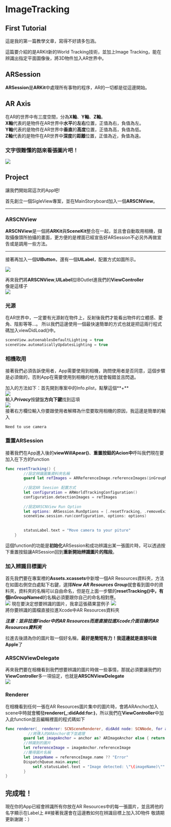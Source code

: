 # ImageTracking

## First Tutorial

這是我的第一篇教學文章，寫得不好請多包涵。

這篇要介紹的是ARKit新的World Tracking技術，並加上Image Tracking，能在辨識出指定平面圖像後，將3D物件加入AR世界中。

## ARSession

**ARSession**是**ARKit**中處理所有事物的程序，AR的一切都是從這邊開始。

## AR Axis
在AR的世界中有三度空間，分為**X軸**、**Y軸**、**Z軸**。  
**X軸**代表的是物件在AR世界中**水平**的**左右**位置，正值為右，負值為左。  
**Y軸**代表的是物件在AR世界中**垂直**的**高度**位置，正值為高，負值為低。  
**Z軸**代表的是物件在AR世界中**深度**的**距離**位置，正值為近，負值為遠。  

### 文字很難懂的話來看張圖片吧！  

![](./ReadmeImages/Axis.png)

## Project

讓我們開始寫這次的App吧!  

首先創立一個SigleView專案，並在MainStoryboard加入一個**ARSCNView**。  

---
### ARSCNView


**ARSCNView**是一個將**ARKit**與**SceneKit**整合在一起，並且會自動取用相機，擷取攝像頭所拍攝的畫面，更方便的是裡面已經宣告好ARSession不必另外再做宣告或是調用一些方法。 

---
接著再加入一個**UIButton**，還有一個**UILabel**，配置方式如圖所示。  

![](./ReadmeImages/ScreenShot01.png)  

再來我們將**ARSCNView**,**UILabel**拉IBOutlet進我們的**ViewController**  
像是這樣子  
![](./ReadmeImages/CodeShot01.png)  

### 光源
在AR世界中，一定要有光源射在物件上，反射後我們才能看出物件的立體感、菱角、陰影等等...。
所以我們這邊使用一個最快速簡單的方式也就是把這兩行程式碼加入viewDidLoad()中。 

``` swift
sceneView.autoenablesDefaultLighting = true
sceneView.automaticallyUpdatesLighting = true
```
### 相機取用  
接著我們必須告訴使用者，App需要使用到相機，詢問使用者是否同意，這個步驟是必須做的，否則App在需要使用到相機的地方就會報錯並且閃退。  

加入的方法如下：首先開到專案中的Info.plist，點擊這個**+**  
![](./ReadmeImages/PlistPlus.png)  
輸入***Privacy***按鍵盤**方向下鍵**找到這項  
![](./ReadmeImages/PlistCamera.png)  
接著右方欄位輸入你要跟使用者解釋為什麼要取用相機的原因，我這邊是簡單的輸入  
```
Need to use camera
```
### 重置ARSession
接著我們在App進入後的**viewWillApear()**、**重置按鈕的Acion中**呼叫我們現在要加入在下方的function  

``` swift
func resetTracking() {
        //設定辨識圖集資料夾名稱
        guard let refImages = ARReferenceImage.referenceImages(inGroupNamed: "AR Resources", bundle: nil) else { return }
        
        //設定AR Seesion 配置方式
        let configuration = ARWorldTrackingConfiguration()
        configuration.detectionImages = refImages
        
        //設定ARSCNView Run Option
        let options: ARSession.RunOptions = [.resetTracking, .removeExistingAnchors]
        sceneView.session.run(configuration, options: options)
        
        
        statusLabel.text = "Move camera to your piture"
    }

```
這個function的功能是**初始化**ARSession和成功辨識出某一張圖片時，可以透過按下重置按鈕讓ARSession回到**重新開始辨識圖片的階段**。
### 加入辨識目標圖片
首先我們要在專案裡的**Assets.xcassets**中新增一個AR Resources資料夾，方法在如圖右側空白處點下右鍵，選擇***New AR Resources Group***就會看到圖中的資料夾，資料夾的名稱可以自由命名，但是在上面一步驟的**resetTracking()**中，有個**inGroupNamed**的名稱必須要跟你自己的命名相對應。  
![](./ReadmeImages/Group.png)
現在要決定想要辨識的圖片，我拿這張蘋果當例子
![](./ReadmeImages/Apple.jpg)  
將你要辨識的圖檔直接拉進Xcode中AR Resources資料夾  

***注意：並非拉進Finder中的AR Resources而是直接拉進Xcode介面目錄的AR Resources資料夾***

拉進去後請為你的圖片取一個好名稱，**最好是簡短有力！**我這邊就是直接叫做**Apple**了  
### ARSCNViewDelegate
再來我們要在相機看到我們想要辨識的圖片時做一些事情，那就必須要讓我們的**ViewController**多一項協定，也就是**ARSCNViewDelegate**  
![](./ReadmeImages/Delegate.png)
### Renderer
在相機看到任何一張在AR Resources圖片集中的圖片時，會將ARAnchor加入scene中時就會觸發**renderer(_:didAdd:for:)**，所以我們在**ViewController**中加入此function並且編輯裡面的程式碼如下  

``` swift  
func renderer(_ renderer: SCNSceneRenderer, didAdd node: SCNNode, for anchor: ARAnchor) {
		  //將傳入的ARAnchor收下並處理
        guard let imageAnchor = anchor as? ARImageAnchor else { return }
        //辨識到的圖片
        let referenceImage = imageAnchor.referenceImage
        //獲得圖片名稱
        let imageName = referenceImage.name ?? "Error"
        DispatchQueue.main.async{
            self.statusLabel.text = "Image detected: \"\(imageName)\""
        }
}
```

## 完成啦！
現在你的App已經會辨識所有你放在AR Resources中的每一張圖片，並且將他的名字顯示在Label上
##接著我還會在這邊教如何在辨識目標上加入3D物件
敬請期更新謝謝：）